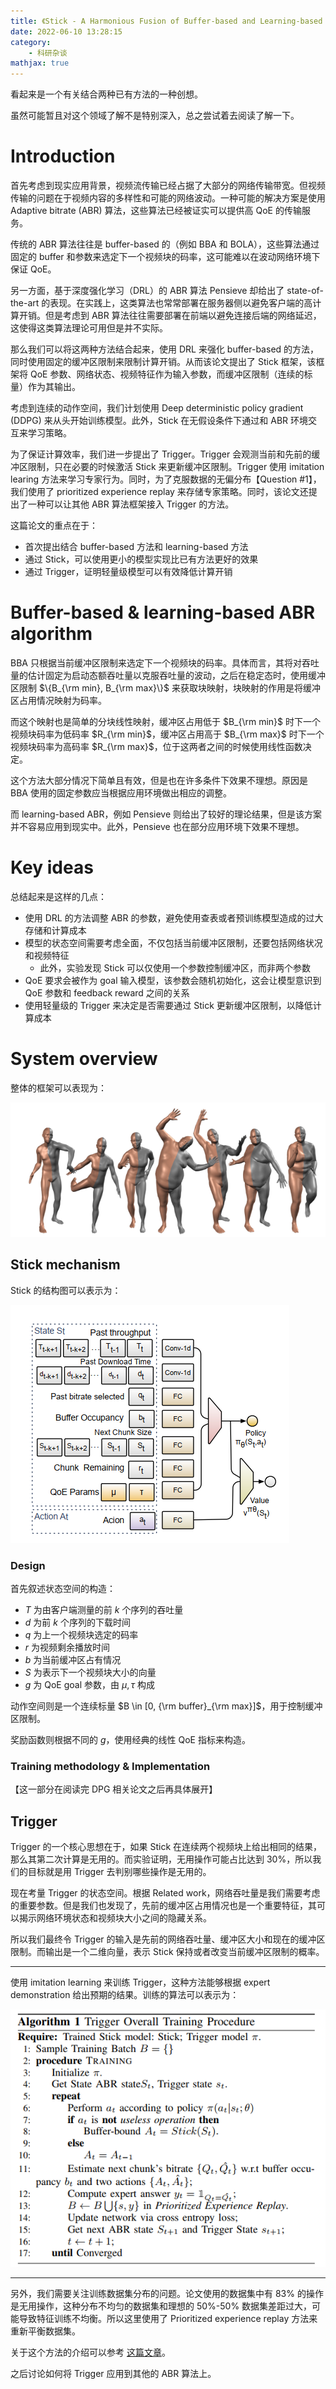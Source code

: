 ```yaml
---
title: 《Stick - A Harmonious Fusion of Buffer-based and Learning-based Approach for Adaptive Streaming》论文笔记
date: 2022-06-10 13:28:15
category:
    - 科研杂谈
mathjax: true
---
```


看起来是一个有关结合两种已有方法的一种创想。

虽然可能暂且对这个领域了解不是特别深入，总之尝试着去阅读了解一下。

<!-- more -->

# Introduction

首先考虑到现实应用背景，视频流传输已经占据了大部分的网络传输带宽。但视频传输的问题在于视频内容的多样性和可能的网络波动。一种可能的解决方案是使用 Adaptive bitrate (ABR) 算法，这些算法已经被证实可以提供高 QoE 的传输服务。

传统的 ABR 算法往往是 buffer-based 的（例如 BBA 和 BOLA），这些算法通过固定的 buffer 和参数来选定下一个视频块的码率，这可能难以在波动网络环境下保证 QoE。

另一方面，基于深度强化学习（DRL）的 ABR 算法 Pensieve 却给出了 state-of-the-art 的表现。在实践上，这类算法也常常部署在服务器侧以避免客户端的高计算开销。但是考虑到 ABR 算法往往需要部署在前端以避免连接后端的网络延迟，这使得这类算法理论可用但是并不实际。

那么我们可以将这两种方法结合起来，使用 DRL 来强化 buffer-based 的方法，同时使用固定的缓冲区限制来限制计算开销。从而该论文提出了 Stick 框架，该框架将 QoE 参数、网络状态、视频特征作为输入参数，而缓冲区限制（连续的标量）作为其输出。

考虑到连续的动作空间，我们计划使用 Deep deterministic policy gradient (DDPG) 来从头开始训练模型。此外，Stick 在无假设条件下通过和 ABR 环境交互来学习策略。

为了保证计算效率，我们进一步提出了 Trigger。Trigger 会观测当前和先前的缓冲区限制，只在必要的时候激活 Stick 来更新缓冲区限制。Trigger 使用 imitation learing 方法来学习专家行为。同时，为了克服数据的无偏分布【Question #1】，我们使用了 prioritized experience replay 来存储专家策略。同时，该论文还提出了一种可以让其他 ABR 算法框架接入 Trigger 的方法。

这篇论文的重点在于：

- 首次提出结合 buffer-based 方法和 learning-based 方法
- 通过 Stick，可以使用更小的模型实现比已有方法更好的效果
- 通过 Trigger，证明轻量级模型可以有效降低计算开销

# Buffer-based & learning-based ABR algorithm

BBA 只根据当前缓冲区限制来选定下一个视频块的码率。具体而言，其将对吞吐量的估计固定为启动态额吞吐量以克服吞吐量的波动，之后在稳定态时，使用缓冲区限制 $\{B_{\rm min}, B_{\rm max}\}$ 来获取块映射，块映射的作用是将缓冲区占用情况映射为码率。

而这个映射也是简单的分块线性映射，缓冲区占用低于 $B_{\rm min}$ 时下一个视频块码率为低码率 $R_{\rm min}$，缓冲区占用高于 $B_{\rm max}$ 时下一个视频块码率为高码率 $R_{\rm max}$，位于这两者之间的时候使用线性函数决定。

这个方法大部分情况下简单且有效，但是也在许多条件下效果不理想。原因是 BBA 使用的固定参数应当根据应用环境做出相应的调整。

而 learning-based ABR，例如 Pensieve 则给出了较好的理论结果，但是该方案并不容易应用到现实中。此外，Pensieve 也在部分应用环境下效果不理想。

# Key ideas

总结起来是这样的几点：

- 使用 DRL 的方法调整 ABR 的参数，避免使用查表或者预训练模型造成的过大存储和计算成本
- 模型的状态空间需要考虑全面，不仅包括当前缓冲区限制，还要包括网络状况和视频特征
    - 此外，实验发现 Stick 可以仅使用一个参数控制缓冲区，而非两个参数
- QoE 要求会被作为 goal 输入模型，该参数会随机初始化，这会让模型意识到 QoE 参数和 feedback reward 之间的关系
- 使用轻量级的 Trigger 来决定是否需要通过 Stick 更新缓冲区限制，以降低计算成本

# System overview

整体的框架可以表现为：

![](/uploads/paper-2/1.png)

## Stick mechanism

Stick 的结构图可以表示为：

![](/uploads/paper-2/2.png)

### Design

首先叙述状态空间的构造：

- $T$ 为由客户端测量的前 $k$ 个序列的吞吐量
- $d$ 为前 $k$ 个序列的下载时间
- $q$ 为上一个视频块选定的码率
- $r$ 为视频剩余播放时间
- $b$ 为当前缓冲区占有情况
- $S$ 为表示下一个视频块大小的向量
- $g$ 为 QoE goal 参数，由 $\mu, \tau$ 构成

动作空间则是一个连续标量 $B \in [0, {\rm buffer}_{\rm max}]$，用于控制缓冲区限制。

奖励函数则根据不同的 $g$，使用经典的线性 QoE 指标来构造。

### Training methodology & Implementation

【这一部分在阅读完 DPG 相关论文之后再具体展开】

## Trigger

Trigger 的一个核心思想在于，如果 Stick 在连续两个视频块上给出相同的结果，那么其第二次计算是无用的。而实验证明，无用操作可能占比达到 30%，所以我们的目标就是用 Trigger 去判别哪些操作是无用的。

现在考量 Trigger 的状态空间。根据 Related work，网络吞吐量是我们需要考虑的重要参数。但是我们也发现了，先前的缓冲区占用情况也是一个重要特征，其可以揭示网络环境状态和视频块大小之间的隐藏关系。

所以我们最终令 Trigger 的输入是先前的网络吞吐量、缓冲区大小和现在的缓冲区限制。而输出是一个二维向量，表示 Stick 保持或者改变当前缓冲区限制的概率。

---

使用 imitation learning 来训练 Trigger，这种方法能够根据 expert demonstration 给出预期的结果。训练的算法可以表示为：

![](/uploads/paper-2/3.png)

---

另外，我们需要关注训练数据集分布的问题。论文使用的数据集中有 83% 的操作是无用操作，这种分布不均匀的数据集和理想的 50%-50% 数据集差距过大，可能导致特征训练不均衡。所以这里使用了 Prioritized experience replay 方法来重新平衡数据集。

关于这个方法的介绍可以参考 [这篇文章](https://paperswithcode.com/method/prioritized-experience-replay)。

之后讨论如何将 Trigger 应用到其他的 ABR 算法上。
